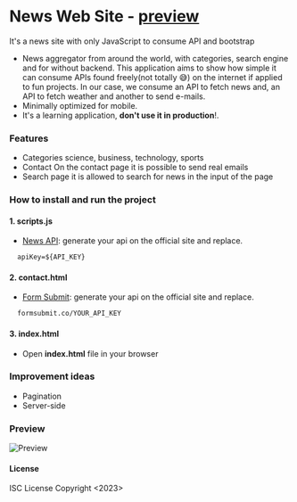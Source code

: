 # News Web Site - [preview](#preview)
It's a news site with only JavaScript to consume API and bootstrap

- News aggregator from around the world, with categories, search engine and for without backend. This application aims to show how simple it can consume APIs found freely(not totally 😅) on the internet if applied to fun projects. In our case, we consume an API to fetch news and, an API to fetch weather and another to send e-mails.
- Minimally optimized for mobile.
- It's a learning application, **don't use it in production**!.

### Features
- Categories
  science, business, technology, sports
- Contact
  On the contact page it is possible to send real emails
- Search page
  it is allowed to search for news in the input of the page

### How to install and run the project

#### 1. scripts.js
- [News API](https://newsapi.org/): generate your api on the official site and replace.
```markdown
  apiKey=${API_KEY}
```
#### 2. contact.html
- [Form Submit](https://formsubmit.co/): generate your api on the official site and replace.
```markdown
  formsubmit.co/YOUR_API_KEY
```
#### 3. index.html
- Open **index.html** file in your browser


### Improvement ideas
- Pagination
- Server-side

### Preview
![Preview](https://github.com/Ulisses22/newsWebSite/blob/master/src/newsWebSitePreview.gif)

#### License
ISC License
Copyright <2023>

